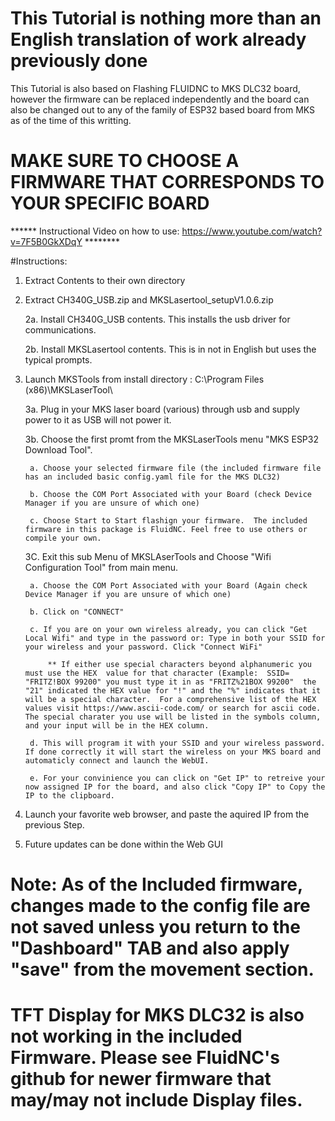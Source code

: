 # This Tutorial is nothing more than an English translation of work already previously done

This Tutorial is also based on Flashing FLUIDNC to MKS DLC32 board, however the firmware can be replaced independently and the board can also be changed out to any of the family of ESP32 based board from MKS as of the time of this writting.

# MAKE SURE TO CHOOSE A FIRMWARE THAT CORRESPONDS TO YOUR SPECIFIC BOARD

****** Instructional Video on how to use: https://www.youtube.com/watch?v=7F5B0GkXDqY  ********

#Instructions:

1. Extract Contents to their own directory


2. Extract CH340G_USB.zip and MKSLasertool_setupV1.0.6.zip

    2a. Install CH340G_USB contents.  This installs the usb driver for communications.
    
    2b. Install MKSLasertool contents.  This is in not in English but uses the typical prompts.
    
    
3. Launch MKSTools from install directory : C:\Program Files (x86)\MKSLaserTool\

    3a. Plug in your MKS laser board (various) through usb and supply power to it as USB will not power it.
    
    3b. Choose the first promt from the MKSLaserTools menu "MKS ESP32 Download Tool".
    
        a. Choose your selected firmware file (the included firmware file has an included basic config.yaml file for the MKS DLC32)
        
        b. Choose the COM Port Associated with your Board (check Device Manager if you are unsure of which one)
        
        c. Choose Start to Start flashign your firmware.  The included firmware in this package is FluidNC. Feel free to use others or compile your own.
                
    3C. Exit this sub Menu of MKSLAserTools and Choose "Wifi Configuration Tool" from main menu.
    
        a. Choose the COM Port Associated with your Board (Again check Device Manager if you are unsure of which one)
        
        b. Click on "CONNECT"
        
        c. If you are on your own wireless already, you can click "Get Local Wifi" and type in the password or: Type in both your SSID for your wireless and your password. Click "Connect WiFi"
        
            ** If either use special characters beyond alphanumeric you must use the HEX  value for that character (Example:  SSID= "FRITZ!BOX 99200" you must type it in as "FRITZ%21BOX 99200"  the "21" indicated the HEX value for "!" and the "%" indicates that it will be a special character.  For a comprehensive list of the HEX values visit https://www.ascii-code.com/ or search for ascii code.  The special charater you use will be listed in the symbols column, and your input will be in the HEX column.
            
        d. This will program it with your SSID and your wireless password.  If done correctly it will start the wireless on your MKS board and automaticly connect and launch the WebUI.  
        
        e. For your convinience you can click on "Get IP" to retreive your now assigned IP for the board, and also click "Copy IP" to Copy the IP to the clipboard.
        
        
4. Launch your favorite web browser, and paste the aquired IP from the previous Step.


5. Future updates can be done within the Web GUI


# Note: As of the Included firmware, changes made to the config file are not saved unless you return to the "Dashboard" TAB and also apply "save" from the movement section.

# TFT Display for MKS DLC32 is also not working in the included Firmware.  Please see FluidNC's github for newer firmware that may/may not include Display files.

